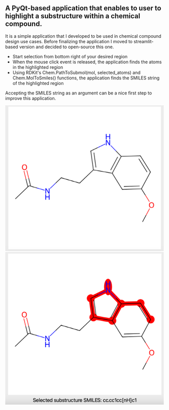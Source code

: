 ## A PyQt-based application that enables to user to highlight a substructure within a chemical compound. 

It is a simple application that I developed to be used in chemical compound design use cases. Before finalizing the application I moved to streamlit-based version and decided to open-source this one. 

- Start selection from bottom right of your desired region
- When the mouse click event is released, the application finds the atoms in the highlighted region
- Using RDKit's Chem.PathToSubmol(mol, selected_atoms) and Chem.MolToSmiles() functions, the application finds the SMILES string of the highlighted region

Accepting the SMILES string as an argument can be a nice first step to improve this application.

![input](input.png)
![result](result.png)
